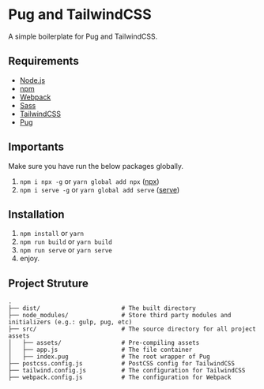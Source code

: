 # Pug and TailwindCSS

A simple boilerplate for Pug and TailwindCSS.

## Requirements

* [Node.js](https://nodejs.org)
* [npm](https://www.npmjs.com)
* [Webpack](https://webpack.js.org/)
* [Sass](https://sass-lang.com/)
* [TailwindCSS](https://tailwindcss.com/)
* [Pug](https://pugjs.org/api/getting-started.html)

## Importants

Make sure you have run the below packages globally.
1. `npm i npx -g` or `yarn global add npx` ([npx](https://www.npmjs.com/package/npx))
1. `npm i serve -g` or `yarn global add serve` ([serve](https://www.npmjs.com/package/serve))

## Installation

1. `npm install` or `yarn`
2. `npm run build` or `yarn build`   
2. `npm run serve` or `yarn serve`
3. enjoy.

## Project Struture

```
.
├── dist/                       # The built directory
├── node_modules/               # Store third party modules and initializers (e.g.: gulp, pug, etc)
├── src/                        # The source directory for all project assets
│   ├── assets/                 # Pre-compiling assets
│   ├── app.js                  # The file container
│   ├── index.pug               # The root wrapper of Pug
├── postcss.config.js           # PostCSS config for TailwindCSS
├── tailwind.config.js          # The configuration for TailwindCSS
├── webpack.config.js           # The configuration for Webpack
```
